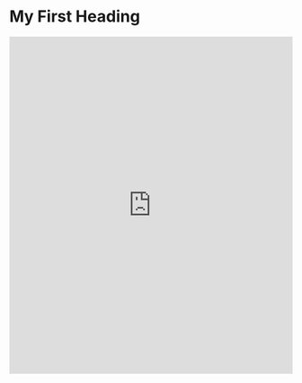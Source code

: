 
<!-- <!DOCTYPE html> -->

<html>
<body>

<h1>My First Heading</h1>


  
  <!-- <iframe src='https://view.officeapps.live.com/op/embed.aspx?src=[https://www.your_website/file_name.pptx]' width='100%' height='600px' frameborder='0'> -->
<iframe src='https://PratikSathe.github.io/CS_WF_and_SL_P.pptx]' width='100%' height='600px' frameborder='0'>
  
<p>My first paragraph. ABCD</p>

</body>
</html>
